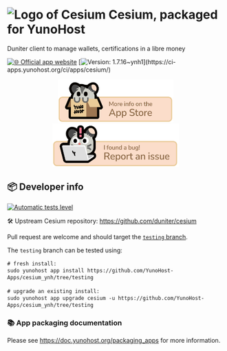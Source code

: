 <!--
N.B.: This README was automatically generated by <https://github.com/YunoHost/apps_tools/blob/main/readme_generator>
It shall NOT be edited by hand.
-->

<h1>
  <img src="https://raw.githubusercontent.com/YunoHost/apps/main/logos/cesium.png" width="32px" alt="Logo of Cesium">
  Cesium, packaged for YunoHost
</h1>

Duniter client to manage wallets, certifications in a libre money

[![🌐 Official app website](https://img.shields.io/badge/Official_app_website-darkgreen?style=for-the-badge)](https://cesium.app)
[![Version: 1.7.16~ynh1](https://img.shields.io/badge/Version-1.7.16~ynh1-rgb(18,138,11)?style=for-the-badge)](https://ci-apps.yunohost.org/ci/apps/cesium/)

<div align="center">
<a href="https://apps.yunohost.org/app/cesium"><img height="100px" src="https://github.com/YunoHost/yunohost-artwork/raw/refs/heads/main/badges/neopossum-badges/badge_more_info_on_the_appstore.svg"/></a>
<a href="https://github.com/YunoHost-Apps/cesium_ynh/issues"><img height="100px" src="https://github.com/YunoHost/yunohost-artwork/raw/refs/heads/main/badges/neopossum-badges/badge_report_an_issue.svg"/></a>
</div>

## 📦 Developer info

[![Automatic tests level](https://apps.yunohost.org/badge/cilevel/cesium)](https://ci-apps.yunohost.org/ci/apps/cesium/)

🛠️ Upstream Cesium repository: <https://github.com/duniter/cesium>

Pull request are welcome and should target the [`testing` branch](https://github.com/YunoHost-Apps/cesium_ynh/tree/testing).

The `testing` branch can be tested using:
```
# fresh install:
sudo yunohost app install https://github.com/YunoHost-Apps/cesium_ynh/tree/testing

# upgrade an existing install:
sudo yunohost app upgrade cesium -u https://github.com/YunoHost-Apps/cesium_ynh/tree/testing
```

### 📚 App packaging documentation

Please see <https://doc.yunohost.org/packaging_apps> for more information.
